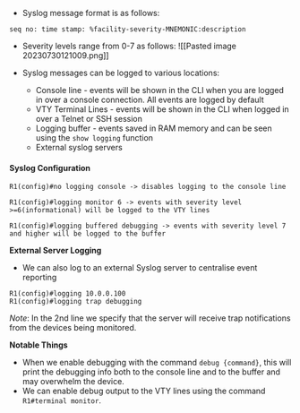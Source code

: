 - Syslog message format is as follows:
```
seq no: time stamp: %facility-severity-MNEMONIC:description
```

- Severity levels range from 0-7 as follows:
![[Pasted image 20230730121009.png]]

- Syslog messages can be logged to various locations:
	- Console line - events will be shown in the CLI when you are logged in over a console connection. All events are logged by default
	- VTY Terminal Lines - events will be shown in the CLI when logged in over a Telnet or SSH session
	- Logging buffer - events saved in RAM memory and can be seen using the `show logging` function
	- External syslog servers


#### Syslog Configuration
```
R1(config)#no logging console -> disables logging to the console line

R1(config)#logging monitor 6 -> events with severity level >=6(informational) will be logged to the VTY lines

R1(config)#logging buffered debugging -> events with severity level 7 and higher will be logged to the buffer
```

**External Server Logging**
- We can also log to an external Syslog server to centralise event reporting
```
R1(config)#logging 10.0.0.100
R1(config)#logging trap debugging
```
*Note*: In the 2nd line we specify that the server will receive trap notifications from the devices being monitored.

**Notable Things**
- When we enable debugging with the command `debug {command}`, this will print the debugging info both to the console line and to the buffer and may overwhelm the device.
- We can enable debug output to the VTY lines using the command `R1#terminal monitor`.